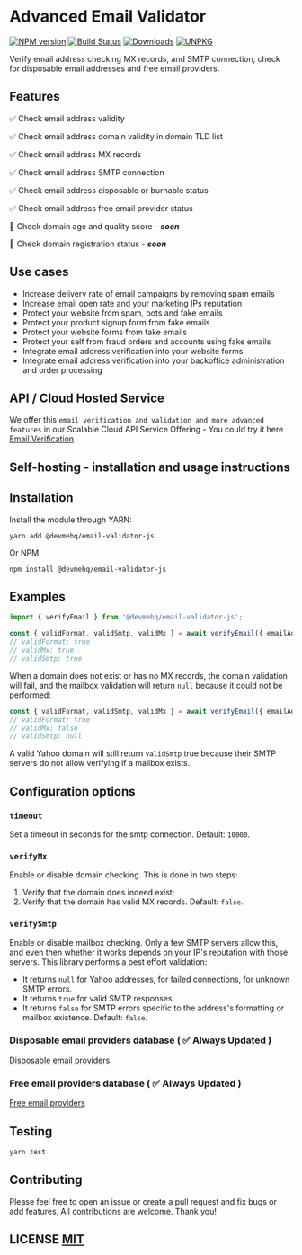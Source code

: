 # Advanced Email Validator

[![NPM version](https://badgen.net/npm/v/@devmehq/email-validator-js)](https://npm.im/@devmehq/email-validator-js)
[![Build Status](https://github.com/devmehq/email-validator-js/workflows/CI/badge.svg)](https://github.com/devmehq/email-validator-js/actions)
[![Downloads](https://img.shields.io/npm/dm/graphql-upload-ts.svg)](https://www.npmjs.com/package/graphql-upload-ts)
[![UNPKG](https://img.shields.io/badge/UNPKG-OK-179BD7.svg)](https://unpkg.com/browse/@devmehq/email-validator-js@latest/)

Verify email address checking MX records, and SMTP connection, check for disposable email addresses and free email providers.

## Features
✅ Check email address validity

✅ Check email address domain validity in domain TLD list

✅ Check email address MX records

✅ Check email address SMTP connection

✅ Check email address disposable or burnable status

✅ Check email address free email provider status

🚨 Check domain age and quality score - _**soon**_

🚨 Check domain registration status - _**soon**_

## Use cases
- Increase delivery rate of email campaigns by removing spam emails
- Increase email open rate and your marketing IPs reputation
- Protect your website from spam, bots and fake emails
- Protect your product signup form from fake emails
- Protect your website forms from fake emails
- Protect your self from fraud orders and accounts using fake emails
- Integrate email address verification into your website forms
- Integrate email address verification into your backoffice administration and order processing


## API / Cloud Hosted Service
We offer this `email verification and validation and more advanced features` in our Scalable Cloud API Service Offering - You could try it here [Email Verification](https://dev.me/products/email)


## Self-hosting - installation and usage instructions

## Installation
Install the module through YARN:
```yarn
yarn add @devmehq/email-validator-js
```
Or NPM
```npm
npm install @devmehq/email-validator-js
```

## Examples
```typescript
import { verifyEmail } from '@devmehq/email-validator-js';

const { validFormat, validSmtp, validMx } = await verifyEmail({ emailAddress: 'foo@email.com', verifyMx: true, verifySmtp: true, timeout: 3000 });
// validFormat: true
// validMx: true
// validSmtp: true
```

When a domain does not exist or has no MX records, the domain validation will fail, and the mailbox validation will return `null` because it could not be performed:

```typescript
const { validFormat, validSmtp, validMx } = await verifyEmail({ emailAddress: 'foo@bad-domain.com', verifyMx: true, verifySmtp: true, timeout: 3000 });
// validFormat: true
// validMx: false
// validSmtp: null
```

A valid Yahoo domain will still return `validSmtp` true because their SMTP servers do not allow verifying if a mailbox exists.

## Configuration options
### `timeout`
Set a timeout in seconds for the smtp connection. Default: `10000`.
### `verifyMx`
Enable or disable domain checking. This is done in two steps:
1. Verify that the domain does indeed exist;
2. Verify that the domain has valid MX records.
Default: `false`.
### `verifySmtp`
Enable or disable mailbox checking. Only a few SMTP servers allow this, and even then whether it works depends on your IP's reputation with those servers. This library performs a best effort validation:
* It returns `null` for Yahoo addresses, for failed connections, for unknown SMTP errors.
* It returns `true` for valid SMTP responses.
* It returns `false` for SMTP errors specific to the address's formatting or mailbox existence.
Default: `false`.

### Disposable email providers database ( ✅ Always Updated )
[Disposable email providers](./src/disposable-email-providers.json)

### Free email providers database  ( ✅ Always Updated )
[Free email providers](./src/free-email-providers.json)

## Testing
```bash
yarn test
```

## Contributing
Please feel free to open an issue or create a pull request and fix bugs or add features, All contributions are welcome. Thank you!

## LICENSE [MIT](LICENSE.md)
